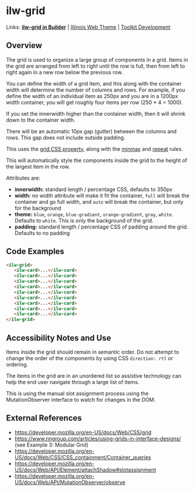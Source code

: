 # ilw-grid

Links: **[ilw-grid in Builder](https://builder3.toolkit.illinois.edu/component/ilw-grid/index.html)** | 
[Illinois Web Theme](https://webtheme.illinois.edu/) | 
[Toolkit Development](https://github.com/web-illinois/toolkit-management)

## Overview

The grid is used to organize a large group of components in a grid. Items in the grid are arranged from left to right until the row is full, then from left to right again in a new row below the previous row. 

You can define the width of a grid item, and this along with the container width will determine the number of columns and rows. For example, if you define the width of an individual item as 250px and you are in a 1200px width container, you will get roughly four items per row (250 * 4 = 1000). 

If you set the innerwidth higher than the container width, then it will shrink down to the container width. 

There will be an automatic 10px gap (gutter) between the columns and rows. This gap does not include outside padding.  

This uses the [grid CSS property](https://developer.mozilla.org/en-US/docs/Web/CSS/grid), along with the [minmax](https://developer.mozilla.org/en-US/docs/Web/CSS/minmax) and [repeat](https://developer.mozilla.org/en-US/docs/Web/CSS/repeat) rules. 

This will automatically style the components inside the grid to the height of the largest item in the row. 

Attributes are:
* **innerwidth:** standard length / percentage CSS, defaults to 350px
* **width:** no width attribute will make it fit the container, `full` will break the container and go full width, and `auto` will break the container, but only for the background
* **theme:** `blue`, `orange`, `blue-gradient`, `orange-gradient`, `gray`, `white`. Defaults to `white`. This is only the background of the grid. 
* **padding:** standard length / percentage CSS of padding around the grid. Defaults to no padding

## Code Examples

```html
<ilw-grid>
   <ilw-card>...</ilw-card>
   <ilw-card>...</ilw-card>
   <ilw-card>...</ilw-card>
   <ilw-card>...</ilw-card>
   <ilw-card>...</ilw-card>
   <ilw-card>...</ilw-card>
   <ilw-card>...</ilw-card>
   <ilw-card>...</ilw-card>
   <ilw-card>...</ilw-card>
</ilw-grid>
```

## Accessibility Notes and Use

Items inside the grid should remain in semantic order. Do not attempt to change the order of the components by using CSS `direction: rtl` or ordering. 

The items in the grid are in an unordered list so assistive technology can help the end user navigate through a large list of items. 

This is using the manual slot assignment process using the MutationObserver interface to watch for changes in the DOM. 

## External References
* https://developer.mozilla.org/en-US/docs/Web/CSS/grid
* https://www.nngroup.com/articles/using-grids-in-interface-designs/ (see Example 3: Modular Grid)
* https://developer.mozilla.org/en-US/docs/Web/CSS/CSS_containment/Container_queries
* https://developer.mozilla.org/en-US/docs/Web/API/Element/attachShadow#slotassignment
* https://developer.mozilla.org/en-US/docs/Web/API/MutationObserver/observe 